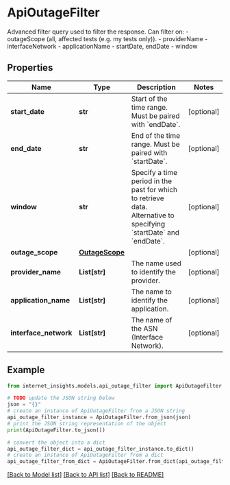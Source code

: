 # ApiOutageFilter

Advanced filter query used to filter the response. Can filter on: - outageScope (all, affected tests (e.g. my tests only)). - providerName - interfaceNetwork - applicationName - startDate, endDate - window

## Properties

Name | Type | Description | Notes
------------ | ------------- | ------------- | -------------
**start_date** | **str** | Start of the time range. Must be paired with &#x60;endDate&#x60;. | [optional] 
**end_date** | **str** | End of the time range. Must be paired with &#x60;startDate&#x60;. | [optional] 
**window** | **str** | Specify a time period in the past for which to retrieve data. Alternative to specifying &#x60;startDate&#x60; and &#x60;endDate&#x60;. | [optional] 
**outage_scope** | [**OutageScope**](OutageScope.md) |  | [optional] 
**provider_name** | **List[str]** | The name used to identify the provider. | [optional] 
**application_name** | **List[str]** | The name to identify the application. | [optional] 
**interface_network** | **List[str]** | The name of the ASN (Interface Network). | [optional] 

## Example

```python
from internet_insights.models.api_outage_filter import ApiOutageFilter

# TODO update the JSON string below
json = "{}"
# create an instance of ApiOutageFilter from a JSON string
api_outage_filter_instance = ApiOutageFilter.from_json(json)
# print the JSON string representation of the object
print(ApiOutageFilter.to_json())

# convert the object into a dict
api_outage_filter_dict = api_outage_filter_instance.to_dict()
# create an instance of ApiOutageFilter from a dict
api_outage_filter_from_dict = ApiOutageFilter.from_dict(api_outage_filter_dict)
```
[[Back to Model list]](../README.md#documentation-for-models) [[Back to API list]](../README.md#documentation-for-api-endpoints) [[Back to README]](../README.md)


